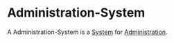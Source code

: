 # Administration-System

A Administration-System is a [System](60052.md) for [Administration](250010004.md).

